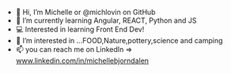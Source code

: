 - 👋 Hi, I’m Michelle or @michlovin on GitHub
-  🌱 I’m currently learning Angular, REACT, Python and JS
- 💻 Interested in learning Front End Dev!
- 👀 I’m interested in ...FOOD,Nature,pottery,science and camping 
- 📫 you can reach me on LinkedIn => www.linkedin.com/in/michellebjorndalen

<!---
michlovin/michlovin is a ✨ special ✨ repository because its `README.md` (this file) appears on your GitHub profile.
You can click the Preview link to take a look at your changes.
--->
